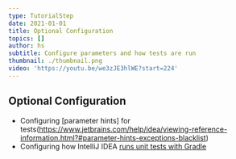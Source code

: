 ```yaml
---
type: TutorialStep
date: 2021-01-01
title: Optional Configuration
topics: []
author: hs
subtitle: Configure parameters and how tests are run
thumbnail: ./thumbnail.png
video: 'https://youtu.be/we3zJE3hlWE?start=224'
---
```


## Optional Configuration
- Configuring [parameter hints] for tests(<https://www.jetbrains.com/help/idea/viewing-reference-information.html?#parameter-hints-exceptions-blacklist>)
- Configuring how IntelliJ IDEA [runs unit tests with Gradle](https://www.jetbrains.com/help/idea/gradle.html?#gradle_settings_access)
